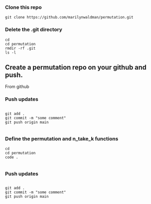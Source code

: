 ### Clone this repo

```
git clone https://github.com/marilynwaldman/permutation.git

```

###  Delete the .git directory 

```
cd 
cd permutation
rmdir -rf .git
ls -l

```

##  Create a permutation repo on your github and push.

From github

### Push updates

```

git add .
git commit -m "some comment"
git push origin main


```

###  Define the permutation and n_take_k functions

```
cd
cd permutation
code .


```


### Push updates

```

git add .
git commit -m "some comment"
git push origin main


```

